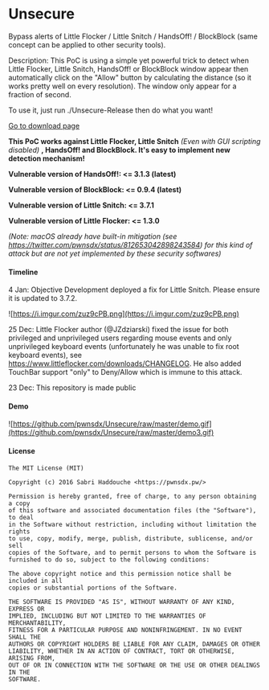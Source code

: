 # Unsecure

Bypass alerts of Little Flocker / Little Snitch / HandsOff! / BlockBlock (same concept can be applied to other security tools).

Description: This PoC is using a simple yet powerful trick to detect when Little Flocker, Little Snitch, HandsOff! or BlockBlock window appear then automatically click on the "Allow" button by calculating the distance (so it works pretty well on every resolution). The window only appear for a fraction of second.

To use it, just run ./Unsecure-Release then do what you want!

[Go to download page](https://github.com/pwnsdx/Unsecure/releases)

**This PoC works against Little Flocker, Little Snitch** *(Even with GUI scripting disabled)* **, HandsOff! and BlockBlock. It's easy to implement new detection mechanism!**

**Vulnerable version of HandsOff!: <= 3.1.3 (latest)**

**Vulnerable version of BlockBlock: <= 0.9.4 (latest)**

**Vulnerable version of Little Snitch: <= 3.7.1**

**Vulnerable version of Little Flocker: <= 1.3.0**

*(Note: macOS already have built-in mitigation (see https://twitter.com/pwnsdx/status/812653042898243584) for this kind of attack but are not yet implemented by these security softwares)*

#### Timeline

4 Jan: Objective Development deployed a fix for Little Snitch. Please ensure it is updated to 3.7.2.

![https://i.imgur.com/zuz9cPB.png](https://i.imgur.com/zuz9cPB.png)

25 Dec: Little Flocker author (@JZdziarski) fixed the issue for both privileged and unprivileged users regarding mouse events and only unprivileged keyboard events (unfortunately he was unable to fix root keyboard events), see https://www.littleflocker.com/downloads/CHANGELOG. He also added TouchBar support "only" to Deny/Allow which is immune to this attack.

23 Dec: This repository is made public

#### Demo

![https://github.com/pwnsdx/Unsecure/raw/master/demo.gif](https://github.com/pwnsdx/Unsecure/raw/master/demo3.gif)

#### License

```
The MIT License (MIT)

Copyright (c) 2016 Sabri Haddouche <https://pwnsdx.pw/>

Permission is hereby granted, free of charge, to any person obtaining a copy
of this software and associated documentation files (the "Software"), to deal
in the Software without restriction, including without limitation the rights
to use, copy, modify, merge, publish, distribute, sublicense, and/or sell
copies of the Software, and to permit persons to whom the Software is
furnished to do so, subject to the following conditions:

The above copyright notice and this permission notice shall be included in all
copies or substantial portions of the Software.

THE SOFTWARE IS PROVIDED "AS IS", WITHOUT WARRANTY OF ANY KIND, EXPRESS OR
IMPLIED, INCLUDING BUT NOT LIMITED TO THE WARRANTIES OF MERCHANTABILITY,
FITNESS FOR A PARTICULAR PURPOSE AND NONINFRINGEMENT. IN NO EVENT SHALL THE
AUTHORS OR COPYRIGHT HOLDERS BE LIABLE FOR ANY CLAIM, DAMAGES OR OTHER
LIABILITY, WHETHER IN AN ACTION OF CONTRACT, TORT OR OTHERWISE, ARISING FROM,
OUT OF OR IN CONNECTION WITH THE SOFTWARE OR THE USE OR OTHER DEALINGS IN THE
SOFTWARE.
```
